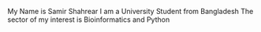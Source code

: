 My Name is Samir Shahrear
I am a University Student from Bangladesh
The sector of my interest is Bioinformatics and Python




